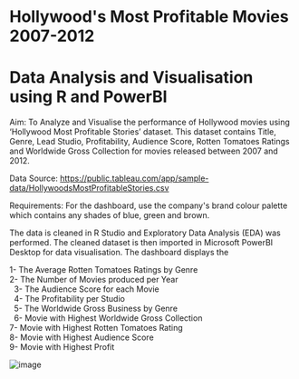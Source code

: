 # Hollywood's Most Profitable Movies 2007-2012

# Data Analysis and Visualisation using R and PowerBI

Aim: To Analyze and Visualise the performance of Hollywood movies using ‘Hollywood Most Profitable Stories’ dataset. This dataset contains Title, Genre, Lead Studio, Profitability, Audience Score, Rotten Tomatoes Ratings and Worldwide Gross Collection for movies released between 2007 and 2012. 

Data Source: https://public.tableau.com/app/sample-data/HollywoodsMostProfitableStories.csv

Requirements: For the dashboard, use the company's brand colour palette which contains any shades of blue, green and brown.  

The data is cleaned in R Studio and Exploratory Data Analysis (EDA) was performed. The cleaned dataset is then imported in Microsoft PowerBI Desktop for data visualisation. The dashboard displays the 

1- The Average Rotten Tomatoes Ratings by Genre<br>
2- The Number of Movies produced per Year<br> 
3- The Audience Score for each Movie<br>  
4- The Profitability per Studio<br> 
5- The Worldwide Gross Business by Genre<br> 
6- Movie with Highest Worldwide Gross Collection<br>
7- Movie with Highest Rotten Tomatoes Rating<br>
8- Movie with Highest Audience Score<br>
9- Movie with Highest Profit<br>

![image](https://user-images.githubusercontent.com/110288870/220481446-d272882c-56a0-4216-bcfc-93b3c8b647e7.png)

